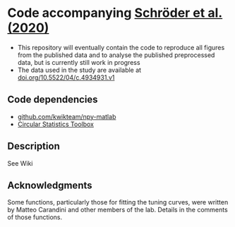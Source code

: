 # Code accompanying [Schröder et al. (2020)](https://www.cell.com/neuron/fulltext/S0896-6273(20)30318-4)

* This repository will eventually contain the code to reproduce all figures from the published data and to analyse the published preprocessed data, but is currently still work in progress
* The data used in the study are available at 
[doi.org/10.5522/04/c.4934931.v1](https://doi.org/10.5522/04/c.4934931.v1)

## Code dependencies
* [github.com/kwikteam/npy-matlab](https://github.com/kwikteam/npy-matlab)
* [Circular Statistics Toolbox](https://uk.mathworks.com/matlabcentral/fileexchange/10676-circular-statistics-toolbox-directional-statistics)

## Description
See Wiki

## Acknowledgments
Some functions, particularly those for fitting the tuning curves, were written by Matteo Carandini and other members of the lab. Details in the comments of those functions.
